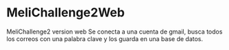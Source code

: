 # MeliChallenge2Web
MeliChallenge2 version web
Se conecta a una cuenta de gmail, busca todos los correos con una palabra clave y los guarda en una base de datos.
